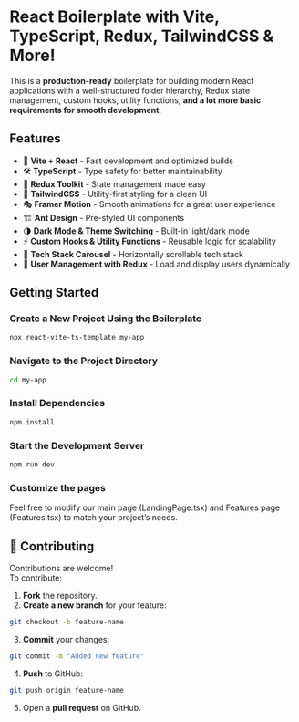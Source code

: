 # React Boilerplate with Vite, TypeScript, Redux, TailwindCSS & More!

This is a **production-ready** boilerplate for building modern React applications with a well-structured folder hierarchy, Redux state management, custom hooks, utility functions, **and a lot more basic requirements for smooth development**.

## Features

- 🚀 **Vite + React** - Fast development and optimized builds
- 🛠 **TypeScript** - Type safety for better maintainability
- 🔄 **Redux Toolkit** - State management made easy
- 🎨 **TailwindCSS** - Utility-first styling for a clean UI
- 🎭 **Framer Motion** - Smooth animations for a great user experience
- 🏗 **Ant Design** - Pre-styled UI components
- 🌗 **Dark Mode & Theme Switching** - Built-in light/dark mode
- ⚡ **Custom Hooks & Utility Functions** - Reusable logic for scalability
- 🎠 **Tech Stack Carousel** - Horizontally scrollable tech stack
- 👥 **User Management with Redux** - Load and display users dynamically

## Getting Started

### Create a New Project Using the Boilerplate

```sh
npx react-vite-ts-template my-app
```

### Navigate to the Project Directory

```sh
cd my-app
```

### Install Dependencies

```sh
npm install
```

### Start the Development Server

```sh
npm run dev
```

### Customize the pages

Feel free to modify our main page (LandingPage.tsx) and Features page (Features.tsx) to match your project’s needs.

## 🎯 Contributing

Contributions are welcome!  
To contribute:

1. **Fork** the repository.
2. **Create a new branch** for your feature:

```sh
git checkout -b feature-name
```

3. **Commit** your changes:

```sh
git commit -m "Added new feature"
```

4. **Push** to GitHub:

```sh
git push origin feature-name
```

5. Open a **pull request** on GitHub.

